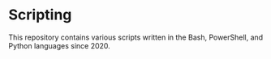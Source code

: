 # Scripting
This repository contains various scripts written in the Bash, PowerShell, and Python languages since 2020.
